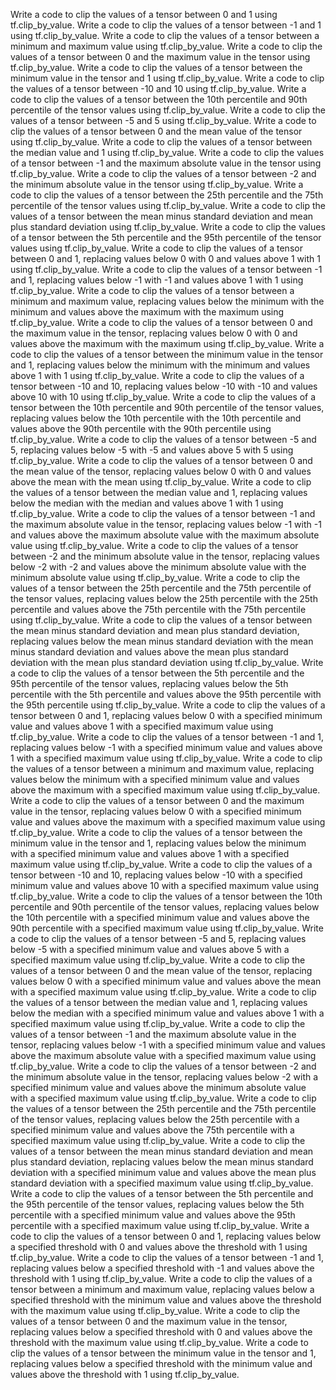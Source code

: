Write a code to clip the values of a tensor between 0 and 1 using tf.clip_by_value.
Write a code to clip the values of a tensor between -1 and 1 using tf.clip_by_value.
Write a code to clip the values of a tensor between a minimum and maximum value using tf.clip_by_value.
Write a code to clip the values of a tensor between 0 and the maximum value in the tensor using tf.clip_by_value.
Write a code to clip the values of a tensor between the minimum value in the tensor and 1 using tf.clip_by_value.
Write a code to clip the values of a tensor between -10 and 10 using tf.clip_by_value.
Write a code to clip the values of a tensor between the 10th percentile and 90th percentile of the tensor values using tf.clip_by_value.
Write a code to clip the values of a tensor between -5 and 5 using tf.clip_by_value.
Write a code to clip the values of a tensor between 0 and the mean value of the tensor using tf.clip_by_value.
Write a code to clip the values of a tensor between the median value and 1 using tf.clip_by_value.
Write a code to clip the values of a tensor between -1 and the maximum absolute value in the tensor using tf.clip_by_value.
Write a code to clip the values of a tensor between -2 and the minimum absolute value in the tensor using tf.clip_by_value.
Write a code to clip the values of a tensor between the 25th percentile and the 75th percentile of the tensor values using tf.clip_by_value.
Write a code to clip the values of a tensor between the mean minus standard deviation and mean plus standard deviation using tf.clip_by_value.
Write a code to clip the values of a tensor between the 5th percentile and the 95th percentile of the tensor values using tf.clip_by_value.
Write a code to clip the values of a tensor between 0 and 1, replacing values below 0 with 0 and values above 1 with 1 using tf.clip_by_value.
Write a code to clip the values of a tensor between -1 and 1, replacing values below -1 with -1 and values above 1 with 1 using tf.clip_by_value.
Write a code to clip the values of a tensor between a minimum and maximum value, replacing values below the minimum with the minimum and values above the maximum with the maximum using tf.clip_by_value.
Write a code to clip the values of a tensor between 0 and the maximum value in the tensor, replacing values below 0 with 0 and values above the maximum with the maximum using tf.clip_by_value.
Write a code to clip the values of a tensor between the minimum value in the tensor and 1, replacing values below the minimum with the minimum and values above 1 with 1 using tf.clip_by_value.
Write a code to clip the values of a tensor between -10 and 10, replacing values below -10 with -10 and values above 10 with 10 using tf.clip_by_value.
Write a code to clip the values of a tensor between the 10th percentile and 90th percentile of the tensor values, replacing values below the 10th percentile with the 10th percentile and values above the 90th percentile with the 90th percentile using tf.clip_by_value.
Write a code to clip the values of a tensor between -5 and 5, replacing values below -5 with -5 and values above 5 with 5 using tf.clip_by_value.
Write a code to clip the values of a tensor between 0 and the mean value of the tensor, replacing values below 0 with 0 and values above the mean with the mean using tf.clip_by_value.
Write a code to clip the values of a tensor between the median value and 1, replacing values below the median with the median and values above 1 with 1 using tf.clip_by_value.
Write a code to clip the values of a tensor between -1 and the maximum absolute value in the tensor, replacing values below -1 with -1 and values above the maximum absolute value with the maximum absolute value using tf.clip_by_value.
Write a code to clip the values of a tensor between -2 and the minimum absolute value in the tensor, replacing values below -2 with -2 and values above the minimum absolute value with the minimum absolute value using tf.clip_by_value.
Write a code to clip the values of a tensor between the 25th percentile and the 75th percentile of the tensor values, replacing values below the 25th percentile with the 25th percentile and values above the 75th percentile with the 75th percentile using tf.clip_by_value.
Write a code to clip the values of a tensor between the mean minus standard deviation and mean plus standard deviation, replacing values below the mean minus standard deviation with the mean minus standard deviation and values above the mean plus standard deviation with the mean plus standard deviation using tf.clip_by_value.
Write a code to clip the values of a tensor between the 5th percentile and the 95th percentile of the tensor values, replacing values below the 5th percentile with the 5th percentile and values above the 95th percentile with the 95th percentile using tf.clip_by_value.
Write a code to clip the values of a tensor between 0 and 1, replacing values below 0 with a specified minimum value and values above 1 with a specified maximum value using tf.clip_by_value.
Write a code to clip the values of a tensor between -1 and 1, replacing values below -1 with a specified minimum value and values above 1 with a specified maximum value using tf.clip_by_value.
Write a code to clip the values of a tensor between a minimum and maximum value, replacing values below the minimum with a specified minimum value and values above the maximum with a specified maximum value using tf.clip_by_value.
Write a code to clip the values of a tensor between 0 and the maximum value in the tensor, replacing values below 0 with a specified minimum value and values above the maximum with a specified maximum value using tf.clip_by_value.
Write a code to clip the values of a tensor between the minimum value in the tensor and 1, replacing values below the minimum with a specified minimum value and values above 1 with a specified maximum value using tf.clip_by_value.
Write a code to clip the values of a tensor between -10 and 10, replacing values below -10 with a specified minimum value and values above 10 with a specified maximum value using tf.clip_by_value.
Write a code to clip the values of a tensor between the 10th percentile and 90th percentile of the tensor values, replacing values below the 10th percentile with a specified minimum value and values above the 90th percentile with a specified maximum value using tf.clip_by_value.
Write a code to clip the values of a tensor between -5 and 5, replacing values below -5 with a specified minimum value and values above 5 with a specified maximum value using tf.clip_by_value.
Write a code to clip the values of a tensor between 0 and the mean value of the tensor, replacing values below 0 with a specified minimum value and values above the mean with a specified maximum value using tf.clip_by_value.
Write a code to clip the values of a tensor between the median value and 1, replacing values below the median with a specified minimum value and values above 1 with a specified maximum value using tf.clip_by_value.
Write a code to clip the values of a tensor between -1 and the maximum absolute value in the tensor, replacing values below -1 with a specified minimum value and values above the maximum absolute value with a specified maximum value using tf.clip_by_value.
Write a code to clip the values of a tensor between -2 and the minimum absolute value in the tensor, replacing values below -2 with a specified minimum value and values above the minimum absolute value with a specified maximum value using tf.clip_by_value.
Write a code to clip the values of a tensor between the 25th percentile and the 75th percentile of the tensor values, replacing values below the 25th percentile with a specified minimum value and values above the 75th percentile with a specified maximum value using tf.clip_by_value.
Write a code to clip the values of a tensor between the mean minus standard deviation and mean plus standard deviation, replacing values below the mean minus standard deviation with a specified minimum value and values above the mean plus standard deviation with a specified maximum value using tf.clip_by_value.
Write a code to clip the values of a tensor between the 5th percentile and the 95th percentile of the tensor values, replacing values below the 5th percentile with a specified minimum value and values above the 95th percentile with a specified maximum value using tf.clip_by_value.
Write a code to clip the values of a tensor between 0 and 1, replacing values below a specified threshold with 0 and values above the threshold with 1 using tf.clip_by_value.
Write a code to clip the values of a tensor between -1 and 1, replacing values below a specified threshold with -1 and values above the threshold with 1 using tf.clip_by_value.
Write a code to clip the values of a tensor between a minimum and maximum value, replacing values below a specified threshold with the minimum value and values above the threshold with the maximum value using tf.clip_by_value.
Write a code to clip the values of a tensor between 0 and the maximum value in the tensor, replacing values below a specified threshold with 0 and values above the threshold with the maximum value using tf.clip_by_value.
Write a code to clip the values of a tensor between the minimum value in the tensor and 1, replacing values below a specified threshold with the minimum value and values above the threshold with 1 using tf.clip_by_value.